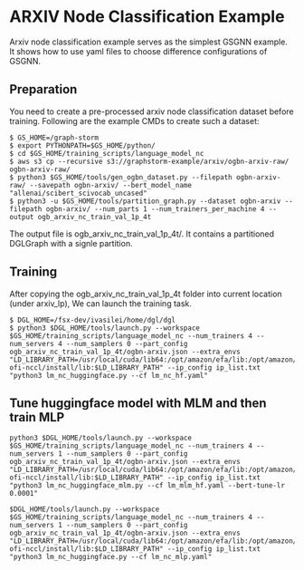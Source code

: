 # ARXIV Node Classification Example
Arxiv node classification example serves as the simplest GSGNN example. It shows how to use yaml files to choose difference configurations of GSGNN.

## Preparation
You need to create a pre-processed arxiv node classification dataset before training. Following are the example CMDs to create such a dataset:

```
$ GS_HOME=/graph-storm
$ export PYTHONPATH=$GS_HOME/python/
$ cd $GS_HOME/training_scripts/language_model_nc
$ aws s3 cp --recursive s3://graphstorm-example/arxiv/ogbn-arxiv-raw/ ogbn-arxiv-raw/
$ python3 $GS_HOME/tools/gen_ogbn_dataset.py --filepath ogbn-arxiv-raw/ --savepath ogbn-arxiv/ --bert_model_name "allenai/scibert_scivocab_uncased"
$ python3 -u $GS_HOME/tools/partition_graph.py --dataset ogbn-arxiv --filepath ogbn-arxiv/ --num_parts 1 --num_trainers_per_machine 4 --output ogb_arxiv_nc_train_val_1p_4t
```

The output file is ogb_arxiv_nc_train_val_1p_4t/. It contains a partitioned DGLGraph with a signle partition.

## Training
After copying the ogb_arxiv_nc_train_val_1p_4t folder into current location (under arxiv_lp), We can launch the training task.

```
$ DGL_HOME=/fsx-dev/ivasilei/home/dgl/dgl
$ python3 $DGL_HOME/tools/launch.py --workspace $GS_HOME/training_scripts/language_model_nc --num_trainers 4 --num_servers 4 --num_samplers 0 --part_config ogb_arxiv_nc_train_val_1p_4t/ogbn-arxiv.json --extra_envs "LD_LIBRARY_PATH=/usr/local/cuda/lib64:/opt/amazon/efa/lib:/opt/amazon/openmpi/lib:/home/deepspeed/aws-ofi-nccl/install/lib:$LD_LIBRARY_PATH" --ip_config ip_list.txt "python3 lm_nc_huggingface.py --cf lm_nc_hf.yaml"

```

## Tune huggingface model with MLM and then train MLP
```
python3 $DGL_HOME/tools/launch.py --workspace $GS_HOME/training_scripts/language_model_nc --num_trainers 4 --num_servers 1 --num_samplers 0 --part_config ogb_arxiv_nc_train_val_1p_4t/ogbn-arxiv.json --extra_envs "LD_LIBRARY_PATH=/usr/local/cuda/lib64:/opt/amazon/efa/lib:/opt/amazon/openmpi/lib:/home/deepspeed/aws-ofi-nccl/install/lib:$LD_LIBRARY_PATH" --ip_config ip_list.txt "python3 lm_nc_huggingface_mlm.py --cf lm_mlm_hf.yaml --bert-tune-lr 0.0001"
```

```
$DGL_HOME/tools/launch.py --workspace $GS_HOME/training_scripts/language_model_nc --num_trainers 4 --num_servers 1 --num_samplers 0 --part_config ogb_arxiv_nc_train_val_1p_4t/ogbn-arxiv.json --extra_envs "LD_LIBRARY_PATH=/usr/local/cuda/lib64:/opt/amazon/efa/lib:/opt/amazon/openmpi/lib:/home/deepspeed/aws-ofi-nccl/install/lib:$LD_LIBRARY_PATH" --ip_config ip_list.txt "python3 lm_nc_huggingface.py --cf lm_nc_mlp.yaml"
```

